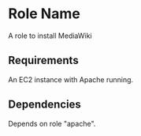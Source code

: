 Role Name
=========

A role to install MediaWiki

Requirements
------------

An EC2 instance with Apache running.

Dependencies
------------

Depends on role "apache".

